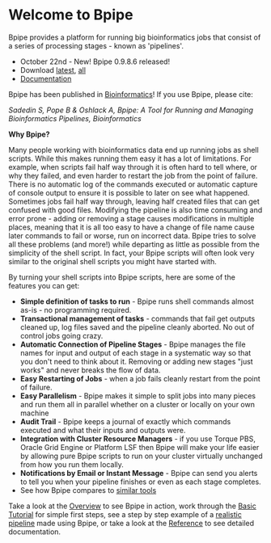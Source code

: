 Welcome to Bpipe
=================

Bpipe provides a platform for running big bioinformatics jobs that consist of a series of processing stages - known as 'pipelines'.

* October 22nd - New! Bpipe 0.9.8.6 released!
* Download [latest](http://download.bpipe.org/versions/bpipe-0.9.8.6.tar.gz), [all](http://download.bpipe.org)
* [Documentation](http://code.google.com/p/bpipe/wiki/Reference)

Bpipe has been published in [Bioinformatics](http://bioinformatics.oxfordjournals.org/content/early/2012/04/11/bioinformatics.bts167.abstract)! If you use Bpipe, please cite:

  _Sadedin S, Pope B & Oshlack A, Bpipe: A Tool for Running and Managing Bioinformatics Pipelines, Bioinformatics_

**Why Bpipe?**

Many people working with bioinformatics data end up running jobs as shell scripts.  While this makes running them easy it has a lot of limitations.  For example, when scripts fail half way through it is often hard to tell where, or why they failed, and even harder to restart the job from the point of failure.  There is no automatic log of the commands executed or automatic capture of console output to ensure it is possible to later on see what happened.  Sometimes jobs fail half way through, leaving half created files that can get confused with good files.  Modifying the pipeline is also time consuming and error prone - adding or removing a stage causes modifications in multiple places, meaning that it is all too easy to have a change of file name cause later commands to fail or worse, run on incorrect data.  Bpipe tries to solve all these problems (and more!) while departing as little as possible from the simplicity of the shell script.  In fact, your Bpipe scripts will often look very similar to the original shell scripts you might have started with.

By turning your shell scripts into Bpipe scripts, here are some of the features you can get:

  * **Simple definition of tasks to run** - Bpipe runs shell commands almost as-is - no programming required.
  * **Transactional management of tasks** - commands that fail get outputs cleaned up, log files saved and the pipeline cleanly aborted.  No out of control jobs going crazy.
  * **Automatic Connection of Pipeline Stages** -  Bpipe manages the file names for input and output of each stage in a systematic way so that you don't need to think about it.  Removing or adding new stages "just works" and never breaks the flow of data.
  * **Easy Restarting of Jobs** - when a job fails cleanly restart from the point of failure.
  * **Easy Parallelism** - Bpipe makes it simple to split jobs into many pieces and run them all in parallel whether on a cluster or locally on your own machine
  * **Audit Trail** - Bpipe keeps a journal of exactly which commands executed and what their inputs and outputs were.
  * **Integration with Cluster Resource Managers** - if you use Torque PBS, Oracle Grid Engine or Platform LSF then Bpipe will make your life easier by allowing pure Bpipe scripts to run on your cluster virtually unchanged from how you run them locally.
  * **Notifications by Email or Instant Message** - Bpipe can send you alerts to tell you when your pipeline finishes or even as each stage completes.
  * See how Bpipe compares to [similar tools](http://code.google.com/p/bpipe/wiki/ComparisonToWorkflowTools)

Take a look at the [Overview](http://code.google.com/p/bpipe/wiki/Overview) to see Bpipe in action, work through the [Basic Tutorial](http://code.google.com/p/bpipe/wiki/GettingStarted) for simple first steps, see a step by step example of a [realistic pipeline](http://code.google.com/p/bpipe/wiki/RealPipelineTutorial) made using Bpipe, or take a look at the [Reference](http://code.google.com/p/bpipe/wiki/Reference) to see detailed documentation.
